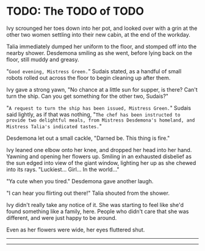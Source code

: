# TODO: The TODO of TODO

Ivy scrounged her toes down into her pot, and looked over with a grin at the other two women settling into their new cabin, at the end of the workday.

Talia immediately dumped her uniform to the floor, and stomped off into the nearby shower. Desdemona smiling as she went, before lying back on the floor, still muddy and greasy.

"`Good evening, Mistress Green.`" Sudais stated, as a handful of small robots rolled out across the floor to begin cleaning up after them.

Ivy gave a strong yawn, "No chance at a little sun for supper, is there? Can't turn the ship. Can you get something for the other two, Sudais?"

"`A request to turn the ship has been issued, Mistress Green.`" Sudais said lightly, as if that was nothing, "`The chef has been instructed to provide two delightful meals, from Mistress Desdemona's homeland, and Mistress Talia's indicated tastes.`"

Desdemona let out a small cackle, "Darned be. This thing is fire."

Ivy leaned one elbow onto her knee, and dropped her head into her hand. Yawning and opening her flowers up. Smiling in an exhausted disbelief as the sun edged into view of the giant window, lighting her up as she chewed into its rays. "Luckiest... Girl... In the world..."

"Ya cute when you tired." Desdemona gave another laugh.

"I can hear you flirting out there!" Talia shouted from the shower.

Ivy didn't really take any notice of it. She was starting to feel like she'd found something like a family, here. People who didn't care that she was different, and were just happy to be around.

Even as her flowers were wide, her eyes fluttered shut.

---



[//]: # (TODO - Ivy reassigned to work with Talia)

[//]: # (TODO)
[//]: # (Ivy has three hearts)
[//]: # (Ivy has roots in her feet)
[//]: # (No caught angry guest.)

[//]: # (TODO - About 300 lines per chapter)
[//]: # (TODO - 13 chapters, to represent Ivy's luck)
[//]: # (TODO - Ivy's rescuer is not a person. He's an animated piece of leather. No real self-determination. Should he grow?)
[//]: # (Rescuer's name is No.)
[//]: # (The cruise company is Duffle & Hurley - both sea names)
[//]: # (The commander's name is Amir - "Commander commander")
[//]: # (TODO - The AI the uppers get, also pilots the ship. Ivy has an influence on her.)

[//]: # (Talia)
[//]: # (Bovine alien)

[//]: # (Desdemona)
[//]: # (Demon-like alien)

---

[//]: # (The Tumultuous Tours of Ivy Green)
[//]: # (TODO - Accident prone, green-skinned plant-based alien, joins a intergalactic tour agency to get to explore things)
